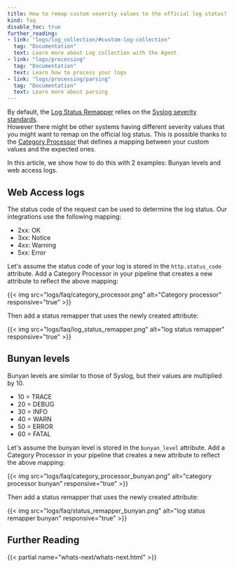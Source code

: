 ```yaml
---
title: How to remap custom severity values to the official log status?
kind: faq
disable_toc: true
further_reading:
- link: "logs/log_collection/#custom-log-collection"
  tag: "Documentation"
  text: Learn more about Log collection with the Agent
- link: "logs/processing"
  tag: "Documentation"
  text: Learn how to process your logs
- link: "logs/processing/parsing"
  tag: "Documentation"
  text: Learn more about parsing
---
```


By default, the [Log Status Remapper][1] relies on the [Syslog severity standards][2].  
However there might be other systems having different severity values that you might want to remap on the official log status.
This is possible thanks to the [Category Processor][3] that defines a mapping between your custom values and the expected ones.

In this article, we show how to do this with 2 examples: Bunyan levels and web access logs.


## Web Access logs

The status code of the request can be used to determine the log status. Our integrations use the following mapping:

* 2xx: OK
* 3xx: Notice
* 4xx: Warning
* 5xx: Error

Let's assume the status code of your log is stored in the `http.status_code` attribute.
Add a Category Processor in your pipeline that creates a new attribute to reflect the above mapping:

{{< img src="logs/faq/category_processor.png" alt="Category processor" responsive="true" >}}

Then add a status remapper that uses the newly created attribute:

{{< img src="logs/faq/log_status_remapper.png" alt="log status remapper" responsive="true" >}}

## Bunyan levels

Bunyan levels are similar to those of Syslog, but their values are multiplied by 10.

* 10 = TRACE 
* 20 = DEBUG 
* 30 = INFO 
* 40 = WARN 
* 50 = ERROR 
* 60 = FATAL

Let's assume the bunyan level is stored in the `bunyan_level` attribute.
Add a Category Processor in your pipeline that creates a new attribute to reflect the above mapping:

{{< img src="logs/faq/category_processor_bunyan.png" alt="category processor bunyan" responsive="true" >}}

Then add a status remapper that uses the newly created attribute:

{{< img src="logs/faq/status_remapper_bunyan.png" alt="log status remapper bunyan" responsive="true" >}}

## Further Reading

{{< partial name="whats-next/whats-next.html" >}}

[1]: https://docs.datadoghq.com/logs/processing/#log-status-remapper
[2]: https://en.wikipedia.org/wiki/Syslog#Severity_level
[3]: https://docs.datadoghq.com/logs/processing/#category-processor
